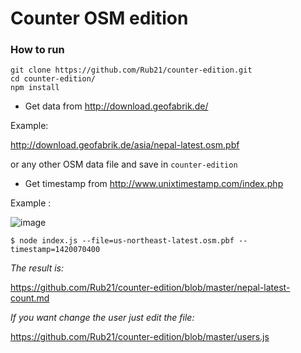 # Counter OSM edition

### How to run

```
git clone https://github.com/Rub21/counter-edition.git
cd counter-edition/
npm install

```

- Get data from http://download.geofabrik.de/

Example: 

http://download.geofabrik.de/asia/nepal-latest.osm.pbf

or any other OSM data file and save in `counter-edition`


- Get timestamp from http://www.unixtimestamp.com/index.php

Example :

![image](https://cloud.githubusercontent.com/assets/1152236/7965571/ff75cff0-09e3-11e5-98ad-4eab014004de.png)

```
$ node index.js --file=us-northeast-latest.osm.pbf --timestamp=1420070400

```

*The result is:*

 https://github.com/Rub21/counter-edition/blob/master/nepal-latest-count.md

*If you want change the user just edit the file:*

https://github.com/Rub21/counter-edition/blob/master/users.js

